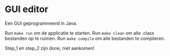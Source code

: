 # GUI editor

Een GUI geprogrammeerd in Java.

Run `make run` om de applicatie te starten.
Run `make clean` om alle .class bestanden op te ruimen.
Run `make compile` om alle bestanden te compileren.

Step_1 en step_2 zijn done, niet aankomen!


